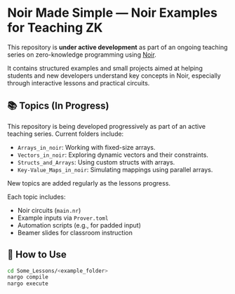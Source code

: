 # Noir Made Simple — Noir Examples for Teaching ZK

This repository is **under active development** as part of an ongoing teaching series on zero-knowledge programming using [Noir](https://noir-lang.org/).

It contains structured examples and small projects aimed at helping students and new developers understand key concepts in Noir, especially through interactive lessons and practical circuits.

## 📚 Topics (In Progress)

This repository is being developed progressively as part of an active teaching series. Current folders include:

- `Arrays_in_noir`: Working with fixed-size arrays.
- `Vectors_in_noir`: Exploring dynamic vectors and their constraints.
- `Structs_and_Arrays`: Using custom structs with arrays.
- `Key-Value_Maps_in_noir`: Simulating mappings using parallel arrays.

New topics are added regularly as the lessons progress.

Each topic includes:
- Noir circuits (`main.nr`)
- Example inputs via `Prover.toml`
- Automation scripts (e.g., for padded input)
- Beamer slides for classroom instruction

## 🚀 How to Use

```bash
cd Some_Lessons/<example_folder>
nargo compile
nargo execute
```

